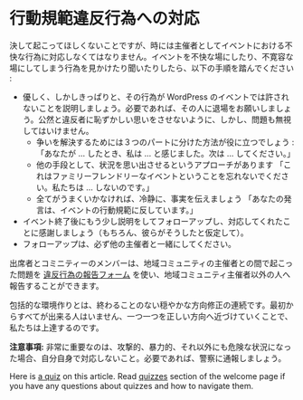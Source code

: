 <!--
# Responding to Code of Conduct Violations
-->
# 行動規範違反行為への対応

<!--
We wish it would never happen, but sometimes as organizers we have to respond to bad behavior at our events. If you see or hear about any behavior that is making the event less welcoming or more intolerant, then please take the following steps:
-->
決して起こってほしくないことですが、時には主催者としてイベントにおける不快な行為に対応しなくてはなりません。イベントを不快な場にしたり、不寛容な場にしてしまう行為を見かけたり聞いたりしたら、以下の手順を踏んでください :

<!--
*   Kindly but firmly explain that the behavior is unacceptable at WordPress events; if necessary, ask the person to leave. Do not shame them publicly, but also do not ignore the issue.
    *   The three part method of conflict resolution could come in handy here: “When you… I feel… Next time, please do this…”
    *   Another handy option is to approach the situation as a reminder “Do not forget this is a family-friendly event. We do not do…. ”
    *   If all else fails, be calm but factual: “Remarks like that are against our code of conduct.”
*   Follow up with the person after the event with a little more explanation, and to thank them for being so willing to adjust (assuming of course that they did).
*   Make sure you follow up with the other organizers.
-->
*   優しく、しかしきっぱりと、その行為が WordPress のイベントでは許されないことを説明しましょう。必要であれば、その人に退場をお願いしましょう。公然と違反者に恥ずかしい思いをさせないように、しかし、問題も無視してはいけません。
    *   争いを解決するためには３つのパートに分けた方法が役に立つでしょう : 「あなたが … したとき、私は … と感じました。次は … してください。」
    *   他の手段として、状況を思い出させるというアプローチがあります 「これはファミリーフレンドリーなイベントということを忘れないでください。私たちは … しないのです。」
    *   全てがうまくいかなければ、冷静に、事実を伝えましょう 「あなたの発言は、イベントの行動規範に反しています。」
*   イベント終了後にもう少し説明をしてフォローアップし、対応してくれたことに感謝しましょう（もちろん、彼らがそうしたと仮定して）。
*   フォローアップは、必ず他の主催者と一緒にしてください。

<!--
Attendees and community members can use the [Incident Reporting form](https://central.wordcamp.org/incident-report/) to report issues that come up with their local community organizers, to someone other than their local community organizers.
-->
出席者とコミニティーのメンバーは、地域コミュニティの主催者との間で起こった問題を [違反行為の報告フォーム](https://central.wordcamp.org/incident-report/) を使い、地域コミュニティ主催者以外の人へ報告することができます。

<!--
Creating an inclusive environment is an ongoing process of gentle course correction. No one ever got everything right the first time they tried, but we all get better with each nudge in the right direction.
-->
包括的な環境作りとは、終わることのない穏やかな方向修正の連続です。最初からすべてが出来る人はいません、一つ一つを正しい方向へ近づけていくことで、私たちは上達するのです。

<!--
**Note:** Very importantly, if the situation turns physically aggressive, violent, or otherwise dangerous, do not try to handle it yourself. Call the police if required.
-->
**注意事項:** 非常に重要なのは、攻撃的、暴力的、それ以外にも危険な状況になった場合、自分自身で対応しないこと。必要であれば、警察に通報しましょう。

Here is [a quiz](https://wordpress.org/contributor-training/quiz/responding-to-code-of-conduct-violations/) on this article. Read [quizzes](https://make.wordpress.org/community/handbook/meetup-organizer/welcome/#quizzes) section of the welcome page if you have any questions about quizzes and how to navigate them.

<!--
*   [To-do](# "To-do")
-->
